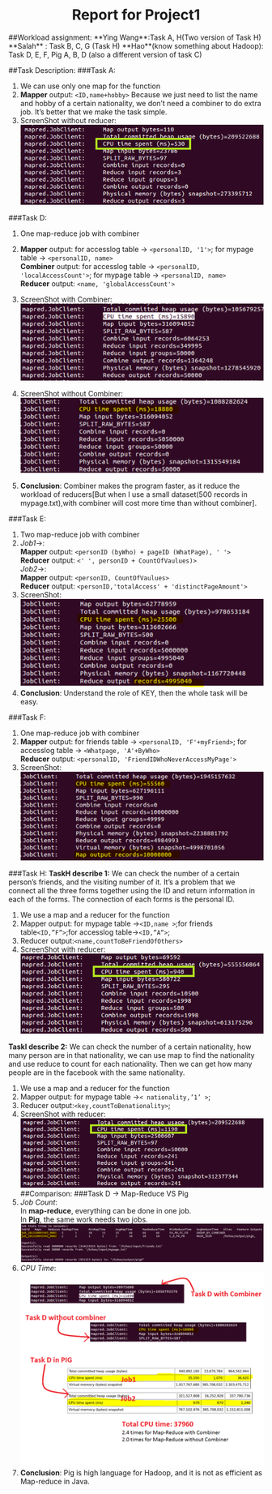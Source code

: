 <h1 align="center">Report for Project1</h1>
##Workload assignment:    
**Ying Wang**:Task A, H(Two version of Task H)    
**Salah** : Task B, C, G (Task H)   
**Hao**(know something about Hadoop): Task  D, E, F, Pig A, B, D (also a different version of task C)

##Task Description:
###Task A:
1.	We can use only one map for the function    
2.	**Mapper** output: `<ID,name+hobby>`
Because we just need to list the name and hobby of a certain nationality, we don’t need a combiner to do extra job. It’s better that we make the task simple.
3.	ScreenShot without reducer:      
![taskA](Images/image001.png "taskA")

###Task D:
1. One map-reduce job with combiner    
2. **Mapper** output: for accesslog table -> `<personalID, '1'>`; for mypage table -> `<personalID, name>`     
   **Combiner** output: for accesslog table -> `<personalID, 'localAccessCount'>`; for mypage table -> `<personalID, name>`    
   **Reducer** output: `<name, 'globalAccessCount'>`
3. ScreenShot with Combiner:      
   ![ScreenShot with Combiner](Images/taskDWithCombiner.PNG "ScreenShot with Combiner")

4. ScreenShot without Combiner:      
   ![ScreenShot with Combiner](Images/taskDWithoutCombiner.PNG "ScreenShot with Combiner")
5. **Conclusion**: Combiner makes the program faster, as it reduce the workload of reducers[But when I use a small dataset(500 records in mypage.txt),with combiner will cost more time than without combiner].     


###Task E:
1. Two map-reduce job with combiner    
2. *Job1*->:   
   **Mapper** output:  `<personID (byWho) + pageID (WhatPage), ' '>`        
   **Reducer** output: `<' ', personID + CountOfVaulues)>`      
   *Job2*->:   
   **Mapper** output: `<personID, CountOfVaulues>`     
   **Reducer** output: `<personID,'totalAccess' + 'distinctPageAmount'>`
3. ScreenShot:      
   ![taskE](Images/taskE.PNG "taskE")
4. **Conclusion**: Understand the role of KEY, then the whole task will be easy.

###Task F:
1. One map-reduce job with combiner    
2. **Mapper** output: for friends table -> `<personalID, 'F'+myFriend>`; for accesslog table -> `<Whatpage, 'A'+ByWho>`       
   **Reducer** output: `<personalID, 'FriendIDWhoNeverAccessMyPage'>`    
3. ScreenShot:      
   ![taskF](Images/taskF.PNG "taskF")

###Task H:
**TaskH describe 1:**
We can check the number of a certain person’s friends, and the visiting number of it. It’s a problem that we connect all the three forms together using the ID and return information in each of the forms. The connection of each forms is the personal ID.     
1.	We use a map and a reducer for the function       
2.	Mapper output: for mypage table ->`<ID,name >`;for friends table`<ID,”F”>`;for accesslog table->`<ID,”A”>`;     
3.	Reducer output:`<name,countToBeFriendOfOthers>`    
4.	ScreenShot with reducer:       
 ![taskH](Images/image003.png "taskH")

**TaskI describe 2:**
We can check the number of a certain nationality, how many person are in that nationality, we can use map to find the nationality and use reduce to count for each nationality. Then we can get how many people are in the facebook with the same nationality.     
1.	We use a map and a reducer for the function    
2.	Mapper output: for mypage table ->`< nationality,’1’ >`;    
3.	 Reducer output:`<key,countToBenationality>`;    
4.	ScreenShot with reducer:      
 ![taskH](Images/image005.png "taskH")
##Comparison:
###Task D -> Map-Reduce VS Pig
1. *Job Count*:   
   In **map-reduce**, everything can be done in one job.    
   In **Pig**, the same work needs two jobs.     
   ![PigD](Images/pigDJobCount.PNG "PigD")
2. *CPU Time*:
   ![CPUTimeForTaskD](Images/CPUTimeForTaskD.png "CPUTimeForTaskD")
3. **Conclusion**: Pig is high language for Hadoop, and it is not as efficient as Map-reduce in Java. 
